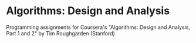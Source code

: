 Algorithms: Design and Analysis
===============================

Programming assignments for Coursera's "Algorithms: Design and Analysis, Part 1 and 2" by Tim Roughgarden (Stanford)
